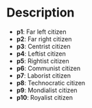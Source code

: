 # Description

- **p1**: Far left citizen
- **p2**: Far right citizen
- **p3**: Centrist citizen
- **p4**: Leftist citizen
- **p5**: Rightist citizen
- **p6**: Communist citizen
- **p7**: Laborist citizen
- **p8**: Technocratic citizen
- **p9**: Mondialist citizen
- **p10**: Royalist citizen
